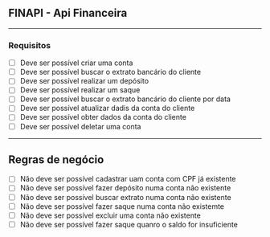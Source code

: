 ## FINAPI - Api Financeira

---
### Requisitos

-[ ] Deve ser possível criar uma conta
-[ ] Deve ser possível buscar o extrato bancário do cliente
-[ ] Deve ser possível realizar um depósito
-[ ] Deve ser possível realizar um saque
-[ ] Deve ser possível buscar o extrato bancário do cliente por data
-[ ] Deve ser possível atualizar dadis da conta do cliente
-[ ] Deve ser possível obter dados da conta do cliente
-[ ] Deve ser possível deletar uma conta
---
## Regras de negócio

- [ ] Não deve ser possível cadastrar uam conta com CPF já existente
- [ ] Não deve ser possível fazer depósito numa conta não existente
- [ ] Não deve ser possível buscar extrato numa conta não existente
- [ ] Não deve ser possível fazer saque numa conta não existemte
- [ ] Não deve ser possível excluir uma conta não existente
- [ ] Não deve ser possível fazer saque quanro o saldo for insuficiente